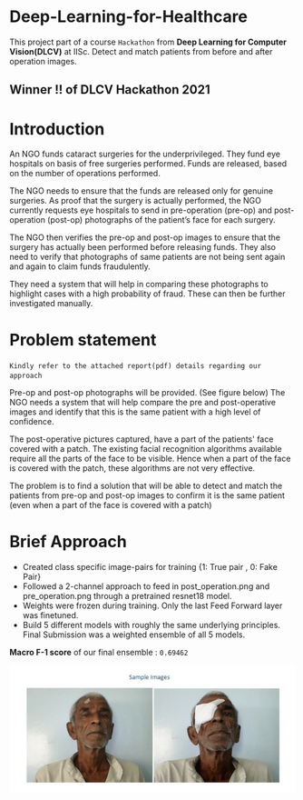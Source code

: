 # Deep-Learning-for-Healthcare
This project part of a course `Hackathon` from **Deep Learning for Computer Vision(DLCV)** at IISc.
Detect and match patients from before and after operation images.

## Winner !! of DLCV Hackathon 2021

# Introduction
An NGO funds cataract surgeries for the underprivileged. They fund eye hospitals on basis of free surgeries performed. Funds are released, based on the number of operations performed.

The NGO needs to ensure that the funds are released only for genuine surgeries. As proof that the surgery is actually performed, the NGO currently requests eye hospitals to send in pre-operation (pre-op) and post-operation (post-op) photographs of the patient’s face for each surgery.

The NGO then verifies the pre-op and post-op images to ensure that the surgery has actually been performed before releasing funds. They also need to verify that photographs of same patients are not being sent again and again to claim funds fraudulently.

They need a system that will help in comparing these photographs to highlight cases with a high probability of fraud. These can then be further investigated manually.

# Problem statement
`Kindly refer to the attached report(pdf) details regarding our approach`

Pre-op and post-op photographs will be provided. (See figure below) The NGO needs a system that will help compare the pre and post-operative images and identify that this is the same patient with a high level of confidence.

The post-operative pictures captured, have a part of the patients' face covered with a patch. The existing facial recognition algorithms available require all the parts of the face to be visible. Hence when a part of the face is covered with the patch, these algorithms are not very effective.

The problem is to find a solution that will be able to detect and match the patients from pre-op and post-op images to confirm it is the same patient (even when a part of the face is covered with a patch)


# Brief Approach
- Created class specific image-pairs for training {1: True pair , 0: Fake Pair}
- Followed a 2-channel approach to feed in post_operation.png and pre_operation.png through a pretrained resnet18 model.
- Weights were frozen during training. Only the last Feed Forward layer was finetuned.
- Build 5 different models with roughly the same underlying principles. Final Submission was a weighted ensemble of all 5 models.

**Macro F-1 score** of our final ensemble :  `0.69462`


![alt text](https://github.com/namanjaswani27/Deep-Learning-for-Healthcare/blob/main/sample_images.png?raw=true)




